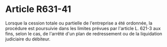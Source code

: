 # Article R631-41

Lorsque la cession totale ou partielle de l'entreprise a été ordonnée, la procédure est poursuivie dans les limites prévues par l'article L. 621-3 aux fins, selon le cas, de l'arrêté d'un plan de redressement ou de la liquidation judiciaire du débiteur.